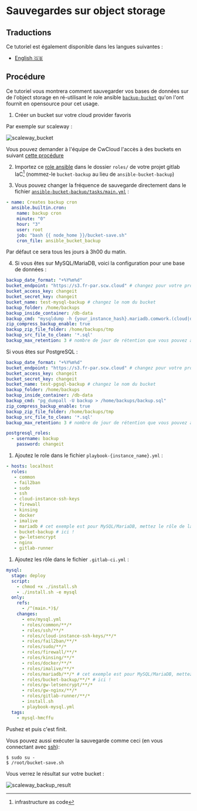 # Sauvegardes sur object storage

## Traductions

Ce tutoriel est également disponible dans les langues suivantes :
* [English 🇬🇧](../../../../tutorials/dbaas/backups.md)

## Procédure

Ce tutoriel vous montrera comment sauvegarder vos bases de données sur de l'object storage en ré-utilisant le role ansible [`backup-bucket`](https://gitlab.comwork.io/oss/bucket-backup) qu'on l'ont fournit en opensource pour cet usage.

1. Créer un bucket sur votre cloud provider favoris

Par exemple sur scaleway :

![scaleway_bucket](../../../img/scaleway_bucket.png)

Vous pouvez demander à l'équipe de CwCloud l'accès à des buckets en suivant [cette procédure](../../../storage.md)

2. Importez ce [role ansible](https://gitlab.comwork.io/oss/bucket-backup/-/tree/main/ansible-bucket-backup) dans le dossier `roles/` de votre projet gitlab IaC[^1] (nommez-le `bucket-backup` au lieu de `ansible-bucket-backup`)

3. Vous pouvez changer la fréquence de sauvegarde directement dans le fichier [`ansible-bucket-backup/tasks/main.yml`](https://gitlab.comwork.io/oss/bucket-backup/-/blob/main/ansible-bucket-backup/tasks/main.yml) :


```yaml
- name: Creates backup cron
  ansible.builtin.cron:
    name: backup cron
    minute: "0"
    hour: "3"
    user: root
    job: "bash {{ node_home }}/bucket-save.sh"
    cron_file: ansible_bucket_backup
```

Par défaut ce sera tous les jours à 3h00 du matin.

4. Si vous êtes sur MySQL/MariaDB, voici la configuration pour une base de données :

```yaml
backup_date_format: "+%Y%m%d"
bucket_endpoint: "https://s3.fr-par.scw.cloud" # changez pour votre provider
bucket_access_key: changeit
bucket_secret_key: changeit
bucket_name: test-mysql-backup # changez le nom du bucket
backup_folder: /home/backups
backup_inside_container: /db-data
backup_cmd: "mysqldump -h {your_instance_hash}.mariadb.comwork.(cloud|dev|info) -u your_user -p'your_password' --databases your_db > /home/backups/backup.sql"
zip_compress_backup_enable: true
backup_zip_file_folder: /home/backups/tmp
backup_src_file_to_clean: '*.sql'
backup_max_retention: 3 # nombre de jour de rétention que vous pouvez ajuster
```

Si vous êtes sur PostgreSQL :

```yaml
backup_date_format: "+%Y%m%d"
bucket_endpoint: "https://s3.fr-par.scw.cloud" # changez pour votre provider
bucket_access_key: changeit
bucket_secret_key: changeit
bucket_name: test-pgsql-backup # changez le nom du bucket
backup_folder: /home/backups
backup_inside_container: /db-data
backup_cmd: "pg_dumpall -U backup > /home/backups/backup.sql"
zip_compress_backup_enable: true
backup_zip_file_folder: /home/backups/tmp
backup_src_file_to_clean: '*.sql'
backup_max_retention: 3 # nombre de jour de rétention que vous pouvez ajuster

postgresql_roles:
  - username: backup
    password: changeit
```

1. Ajoutez le role dans le fichier `playbook-{instance_name}.yml` :

```yaml
- hosts: localhost
  roles:
   - common
   - fail2ban
   - sudo
   - ssh
   - cloud-instance-ssh-keys
   - firewall
   - kinsing
   - docker
   - imalive
   - mariadb # cet exemple est pour MySQL/MariaDB, mettez le rôle de la sauvegarde après l'installation du serveur de bdd
   - bucket-backup # ici !
   - gw-letsencrypt
   - nginx
   - gitlab-runner
```

1. Ajoutez les rôle dans le fichier `.gitlab-ci.yml` :

```yaml
mysql:
  stage: deploy
  script:
    - chmod +x ./install.sh
    - ./install.sh -e mysql
  only:
    refs:
      - /^(main.*)$/
    changes:
      - env/mysql.yml
      - roles/common/**/*
      - roles/ssh/**/*
      - roles/cloud-instance-ssh-keys/**/*
      - roles/fail2ban/**/*
      - roles/sudo/**/*
      - roles/firewall/**/*
      - roles/kinsing/**/*
      - roles/docker/**/*
      - roles/imalive/**/*
      - roles/mariadb/**/* # cet exemple est pour MySQL/MariaDB, mettez le rôle de la sauvegarde après l'installation du serveur de bdd
      - roles/bucket-backup/**/* # ici !
      - roles/gw-letsencrypt/**/*
      - roles/gw-nginx/**/*
      - roles/gitlab-runner/**/*
      - install.sh
      - playbook-mysql.yml
  tags:
    - mysql-hmcffu
```

Pushez et puis c'est finit.

Vous pouvez aussi exécuter la sauvegarde comme ceci (en vous connectant avec [ssh](./ssh.md)):

```shell
$ sudo su -
$ /root/bucket-save.sh
```

Vous verrez le résultat sur votre bucket :

![scaleway_backup_result](../../../img/scaleway_backup_result.png)

[^1]: infrastructure as code
